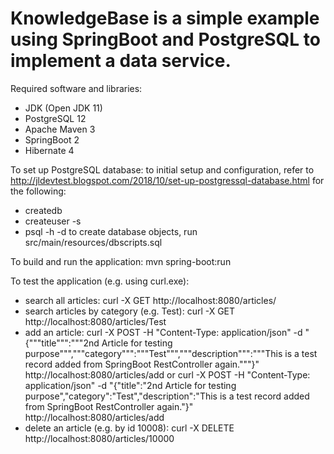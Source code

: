 # KnowledgeBase is a simple example using SpringBoot and PostgreSQL to implement a data service.
Required software and libraries:
  - JDK (Open JDK 11)
  - PostgreSQL 12
  - Apache Maven 3
  - SpringBoot 2
  - Hibernate 4

To set up PostgreSQL database:
  to initial setup and configuration, refer to http://jldevtest.blogspot.com/2018/10/set-up-postgressql-database.html for the following:
  - createdb <database name>
  - createuser -s <user name>
  - psql -h <server name> -d <database name>
  to create database objects, run src/main/resources/dbscripts.sql
  
To build and run the application:
  mvn spring-boot:run

To test the application (e.g. using curl.exe):
  - search all articles: curl -X GET http://localhost:8080/articles/
  - search articles by category (e.g. Test): curl -X GET http://localhost:8080/articles/Test
  - add an article: curl -X POST -H "Content-Type: application/json" -d "{"""title""":"""2nd Article for testing purpose""","""category""":"""Test""","""description""":"""This is a test record added from SpringBoot RestController again."""}" http://localhost:8080/articles/add
    or curl -X POST -H "Content-Type: application/json" -d "{\"title\":\"2nd Article for testing purpose\",\"category\":\"Test\",\"description\":\"This is a test record added from SpringBoot RestController again.\"}" http://localhost:8080/articles/add
  - delete an article (e.g. by id 10008): curl -X DELETE http://localhost:8080/articles/10000